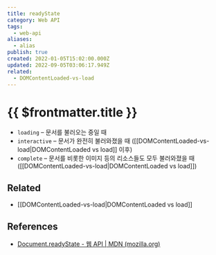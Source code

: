 ```yaml
---
title: readyState
category: Web API
tags:
  - web-api
aliases:
  - alias
publish: true
created: 2022-01-05T15:02:00.000Z
updated: 2022-09-05T03:06:17.949Z
related:
  - DOMContentLoaded-vs-load
---
```


# {{ $frontmatter.title }}

- `loading` – 문서를 불러오는 중일 때
- `interactive` – 문서가 완전히 불러와졌을 때 ([[DOMContentLoaded-vs-load|DOMContentLoaded vs load]] 이후)
- `complete` – 문서를 비롯한 이미지 등의 리소스들도 모두 불러와졌을 때 ([[DOMContentLoaded-vs-load|DOMContentLoaded vs load]])

## Related

- [[DOMContentLoaded-vs-load|DOMContentLoaded vs load]]

## References

- [Document.readyState - 웹 API | MDN (mozilla.org)](https://developer.mozilla.org/en-US/docs/Web/API/Document/readyState)
